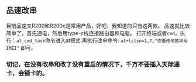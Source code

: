 ## 品速改串
目前品速又R200和R200c是常用产品，好吧，我知道的只有这两款。
品速就比较简单了，首先通电，然后用type-c线连接路由器和电脑。
打开终端或者`cmd`，执行：`at_cmd_task`命令进入at模式
再执行改串命令: `at+lctsn=1,7,"你要修改的串号IMEI"` 即可。


### 切记，在没有改串和改了没有重启的情况下，千万不要插入天际通卡，会锁卡的。

